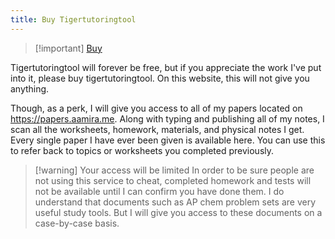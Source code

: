```yaml
---
title: Buy Tigertutoringtool
---
```


> [!important] [Buy](https://buy.stripe.com/bIY00r4hm12H3ao8ww)

Tigertutoringtool will forever be free, but if you appreciate the work I've put into it, please buy tigertutoringtool. On this website, this will not give you anything.

Though, as a perk, I will give you access to all of my papers located on https://papers.aamira.me. Along with typing and publishing all of my notes, I scan all the worksheets, homework, materials, and physical notes I get. Every single paper I have ever been given is available here. You can use this to refer back to topics or worksheets you completed previously.

> [!warning] Your access will be limited
> In order to be sure people are not using this service to cheat, completed homework and tests will not be available until I can confirm you have done them. I do understand that documents such as AP chem problem sets are very useful study tools. But I will give you access to these documents on a case-by-case basis. 